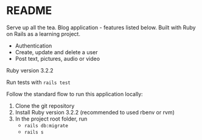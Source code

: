 # README

Serve up all the tea. Blog application - features listed below. Built with Ruby on Rails as a learning project.
- Authentication
- Create, update and delete a user
- Post text, pictures, audio or video

Ruby version 3.2.2

Run tests with `rails test`

Follow the standard flow to run this application locally:
1. Clone the git repository
2. Install Ruby version 3.2.2 (recommended to used rbenv or rvm)
3. In the project root folder, run
    - `rails db:migrate`
    - `rails s`